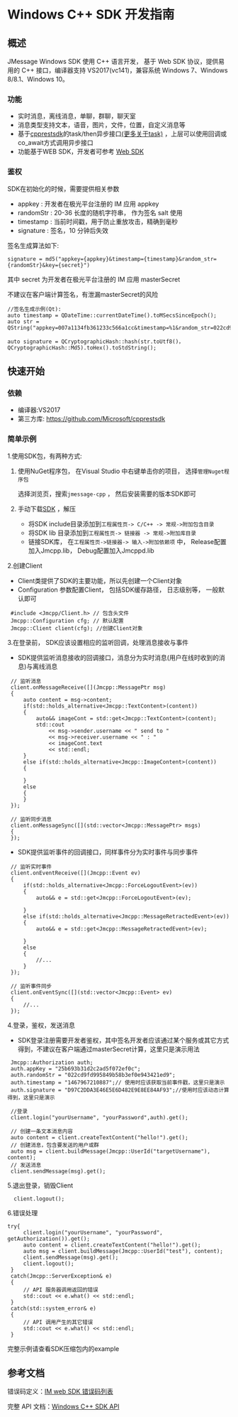 <h1>Windows C++ SDK 开发指南</h1>


## 概述

JMessage Windows SDK 使用 C++ 语言开发， 基于 Web SDK 协议，提供易用的 C++ 接口，编译器支持 VS2017(vc141)，兼容系统 Windows 7、Windows 8/8.1、Windows 10。


### 功能

- 实时消息，离线消息，单聊，群聊，聊天室
- 消息类型支持文本，语音，图片，文件，位置，自定义消息等
- 基于[cpprestsdk](https://github.com/Microsoft/cpprestsdk/wiki/Programming-with-Tasks)的task/then异步接口[(更多关于task)](https://docs.microsoft.com/zh-cn/cpp/parallel/concrt/reference/task-class?f1url=https%3A%2F%2Fmsdn.microsoft.com%2Fquery%2Fdev15.query%3FappId%3DDev15IDEF1%26l%3DZH-CN%26k%3Dk(PPLTASKS%2FConcurrency%3A%3Atask)%3Bk(Concurrency%3A%3Atask)%3Bk(task)%3Bk(DevLang-C%2B%2B)%3Bk(TargetOS-Windows)%26rd%3Dtrue) ，上层可以使用回调或co_await方式调用异步接口
- 功能基于WEB SDK，开发者可参考 [Web SDK](https://docs.jiguang.cn/jmessage/client/im_sdk_js_v2/) 



### 鉴权

SDK在初始化的时候，需要提供相关参数

* appkey : 开发者在极光平台注册的 IM 应用 appkey
* randomStr : 20-36 长度的随机字符串， 作为签名 salt 使用
* timestamp : 当前时间戳，用于防止重放攻击，精确到毫秒
* signature : 签名，10 分钟后失效

签名生成算法如下:

```
signature = md5("appkey={appkey}&timestamp={timestamp}&random_str={randomStr}&key={secret}")
```

其中 secret 为开发者在极光平台注册的 IM 应用 masterSecret

不建议在客户端计算签名，有泄漏masterSecret的风险

```
//签名生成示例(Qt):
auto timestamp = QDateTime::currentDateTime().toMSecsSinceEpoch();
auto str = QString("appkey=007a1134fb361233c566a1cc&timestamp=%1&random_str=022cd9fd995849b58b3ef0e943421ed9&key=122d61038232226fc12d0422").arg(time);

auto signature = QCryptographicHash::hash(str.toUtf8()， QCryptographicHash::Md5).toHex().toStdString();
```



## 快速开始

### 依赖

- 编译器:VS2017
- 第三方库: <https://github.com/Microsoft/cpprestsdk>


### 简单示例

1.使用SDK包，有两种方式:

   1. 使用NuGet程序包， 在Visual Studio 中右键单击你的项目， 选择`管理Nuget程序包`

      选择浏览页，搜索`jmessage-cpp` ， 然后安装需要的版本SDK即可

   2. 手动下载[SDK](https://docs.jiguang.cn/jmessage/resources/) ，解压

      * 将SDK include目录添加到`工程属性页-> C/C++ -> 常规->附加包含目录`
      * 将SDK lib 目录添加到`工程属性页-> 链接器 -> 常规->附加库目录`
      * 链接SDK库， 在`工程属性页->链接器-> 输入->附加依赖项` 中， Release配置加入Jmcpp.lib， Debug配置加入Jmcppd.lib


2.创建Client

   * Client类提供了SDK的主要功能，所以先创建一个Client对象
   * Configuration 参数配置Client， 包括SDK缓存路径， 日志级别等， 一般默认即可
   ```
    #include <Jmcpp/Client.h> // 包含头文件
    Jmcpp::Configuration cfg; // 默认配置
    Jmcpp::Client client(cfg); //创建Client对象
   ```


3.在登录前， SDK应该设置相应的监听回调，处理消息接收与事件

  * SDK提供监听消息接收的回调接口，消息分为实时消息(用户在线时收到的消息)与离线消息
   ```
	// 监听消息
	client.onMessageReceive([](Jmcpp::MessagePtr msg)
	{
		auto content = msg->content;
		if(std::holds_alternative<Jmcpp::TextContent>(content))
		{
			auto&& imageCont = std::get<Jmcpp::TextContent>(content);
			std::cout
				<< msg->sender.username << " send to "
				<< msg->receiver.username << " : "
				<< imageCont.text
				<< std::endl;
		}
		else if(std::holds_alternative<Jmcpp::ImageContent>(content))
		{

		}
		else
		{
		}
	});

	// 监听同步消息
	client.onMessageSync([](std::vector<Jmcpp::MessagePtr> msgs)
	{
	});
   ```

  * SDK提供监听事件的回调接口，同样事件分为实时事件与同步事件
   ```
	// 监听实时事件
	client.onEventReceive([](Jmcpp::Event ev)
	{
		if(std::holds_alternative<Jmcpp::ForceLogoutEvent>(ev))
		{
			auto&& e = std::get<Jmcpp::ForceLogoutEvent>(ev);

		}
		else if(std::holds_alternative<Jmcpp::MessageRetractedEvent>(ev))
		{
			auto&& e = std::get<Jmcpp::MessageRetractedEvent>(ev);

		}
		else
		{
			//...
		}
	});

	// 监听事件同步
	client.onEventSync([](std::vector<Jmcpp::Event> ev)
	{
		//...
	});
   ```


4.登录，鉴权，发送消息

  * SDK登录注册需要开发者鉴权，其中签名开发者应该通过某个服务或其它方式得到，不建议在客户端通过masterSecret计算，这里只是演示用法
   ```
    Jmcpp::Authorization auth;
    auth.appKey = "25b693b31d2c2ad5f072ef0c";
    auth.randomStr = "022cd9fd995849b58b3ef0e943421ed9";
    auth.timestamp = "1467967210887";// 使用时应该获取当前事件戳，这里只是演示
    auth.signature = "D97C2DDA3E46E5E6D482E9E8EE84AF93";//使用时应该动态计算得到，这里只是演示

    //登录
    client.login("yourUsername", "yourPassword",auth).get();

    // 创建一条文本消息内容
    auto content = client.createTextContent("hello!").get();
    // 创建消息，包含要发送的用户或群
    auto msg = client.buildMessage(Jmcpp::UserId("targetUsername"), content);
    // 发送消息
    client.sendMessage(msg).get();
   ```


5.退出登录，销毁Client

   ```
     client.logout();
   ```

6.错误处理

   ```
try{
		client.login("yourUsername", "yourPassword", getAuthorization()).get();
		auto content = client.createTextContent("hello!").get();
		auto msg = client.buildMessage(Jmcpp::UserId("test"), content);
		client.sendMessage(msg).get();
		client.logout();
	}
	catch(Jmcpp::ServerException& e)
	{
		// API 服务器调用返回的错误
		std::cout << e.what() << std::endl;
	}
	catch(std::system_error& e)
	{
		// API 调用产生的其它错误
		std::cout << e.what() << std::endl;
	}
   ```

   

完整示例请查看SDK压缩包内的example


## 参考文档

错误码定义：[IM web SDK 错误码列表](https://docs.jiguang.cn/jmessage/client/im_errorcode_js/)

完整 API 文档：[Windows C++ SDK API](https://docs.jiguang.cn/jmessage/client/im_win_api_docs/)









